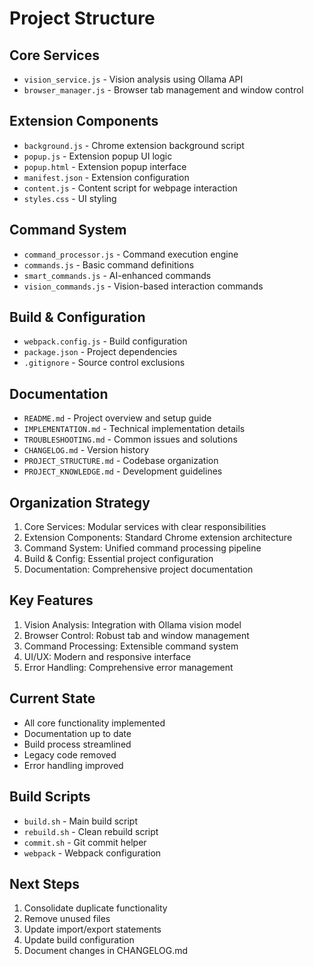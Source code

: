 # Project Structure

## Core Services
- `vision_service.js` - Vision analysis using Ollama API
- `browser_manager.js` - Browser tab management and window control

## Extension Components
- `background.js` - Chrome extension background script
- `popup.js` - Extension popup UI logic
- `popup.html` - Extension popup interface
- `manifest.json` - Extension configuration
- `content.js` - Content script for webpage interaction
- `styles.css` - UI styling

## Command System
- `command_processor.js` - Command execution engine
- `commands.js` - Basic command definitions
- `smart_commands.js` - AI-enhanced commands
- `vision_commands.js` - Vision-based interaction commands

## Build & Configuration
- `webpack.config.js` - Build configuration
- `package.json` - Project dependencies
- `.gitignore` - Source control exclusions

## Documentation
- `README.md` - Project overview and setup guide
- `IMPLEMENTATION.md` - Technical implementation details
- `TROUBLESHOOTING.md` - Common issues and solutions
- `CHANGELOG.md` - Version history
- `PROJECT_STRUCTURE.md` - Codebase organization
- `PROJECT_KNOWLEDGE.md` - Development guidelines

## Organization Strategy
1. Core Services: Modular services with clear responsibilities
2. Extension Components: Standard Chrome extension architecture
3. Command System: Unified command processing pipeline
4. Build & Config: Essential project configuration
5. Documentation: Comprehensive project documentation

## Key Features
1. Vision Analysis: Integration with Ollama vision model
2. Browser Control: Robust tab and window management
3. Command Processing: Extensible command system
4. UI/UX: Modern and responsive interface
5. Error Handling: Comprehensive error management

## Current State
- All core functionality implemented
- Documentation up to date
- Build process streamlined
- Legacy code removed
- Error handling improved

## Build Scripts
- `build.sh` - Main build script
- `rebuild.sh` - Clean rebuild script
- `commit.sh` - Git commit helper
- `webpack` - Webpack configuration

## Next Steps
1. Consolidate duplicate functionality
2. Remove unused files
3. Update import/export statements
4. Update build configuration
5. Document changes in CHANGELOG.md